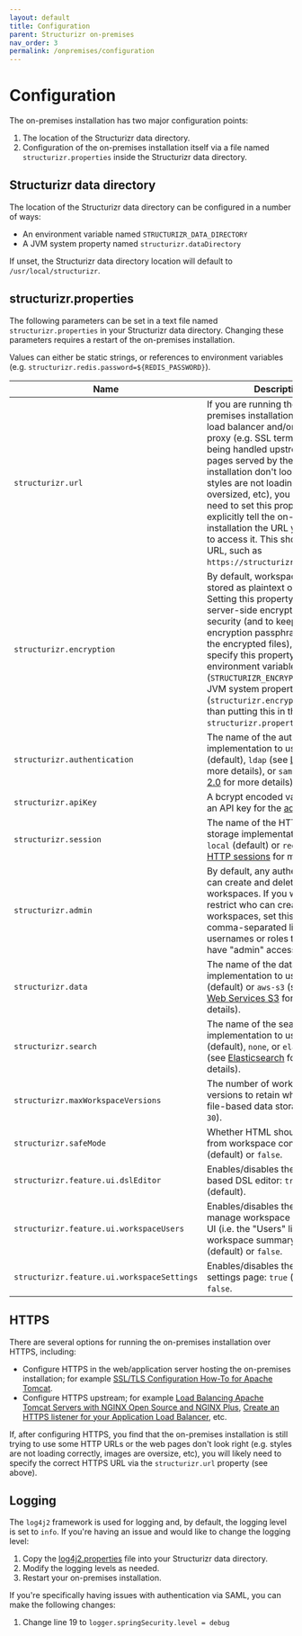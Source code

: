 ```yaml
---
layout: default
title: Configuration
parent: Structurizr on-premises
nav_order: 3
permalink: /onpremises/configuration
---
```


# Configuration

The on-premises installation has two major configuration points:

1. The location of the Structurizr data directory.
2. Configuration of the on-premises installation itself via a file named `structurizr.properties` inside the Structurizr data directory.

## Structurizr data directory

The location of the Structurizr data directory can be configured in a number of ways:

- An environment variable named `STRUCTURIZR_DATA_DIRECTORY`
- A JVM system property named `structurizr.dataDirectory`

If unset, the Structurizr data directory location will default to `/usr/local/structurizr`.

## structurizr.properties

The following parameters can be set in a text file named `structurizr.properties` in your Structurizr data directory.
Changing these parameters requires a restart of the on-premises installation.

Values can either be static strings, or references to environment variables
(e.g. `structurizr.redis.password=${REDIS_PASSWORD}`).

| Name                                       | Description                                                                                                                                                                                                                                                                                                                                                                                                                                                                      |
|--------------------------------------------|----------------------------------------------------------------------------------------------------------------------------------------------------------------------------------------------------------------------------------------------------------------------------------------------------------------------------------------------------------------------------------------------------------------------------------------------------------------------------------|
| `structurizr.url`                          | If you are running the on-premises installation behind a load balancer and/or reverse-proxy (e.g. SSL termination is being handled upstream), or the pages served by the on-premises installation don't look right (e.g. styles are not loading, images are oversized, etc), you will likely need to set this property to explicitly tell the on-premises installation the URL you are using to access it. This should be a full URL, such as `https://structurizr.example.com`. |
| `structurizr.encryption`                   | By default, workspace data is stored as plaintext on disk. Setting this property will enable server-side encryption. For better security (and to keep the encryption passphrase away from the encrypted files), you can specify this property as an environment variable (`STRUCTURIZR_ENCRYPTION`) or a JVM system property (`structurizr.encryption`), rather than putting this in the `structurizr.properties` file.                                                          
| `structurizr.authentication`               | The name of the authentication implementation to use: `file` (default), `ldap` (see [LDAP](authentication#ldap) for more details), or `saml` (see [SAML 2.0](authentication#saml-20) for more details).                                                                                                                                                                                                                                                              |
| `structurizr.apiKey`                       | A bcrypt encoded value to use as an API key for the [admin API](api#admin-api).                                                                                                                                                                                                                                                                                                                                                                                            |
| `structurizr.session`                      | The name of the HTTP session storage implementation to use: `local` (default) or `redis`. See [HTTP sessions](http-sessions) for more details.                                                                                                                                                                                                                                                                                                                             |
| `structurizr.admin`                        | By default, any authenticated user can create and delete workspaces. If you would like to restrict who can create and delete workspaces, set this property to a comma-separated list of usernames or roles that should have "admin" access.                                                                                                                                                                                                                                      |
| `structurizr.data`                         | The name of the data storage implementation to use: `file` (default) or `aws-s3` (see [Amazon Web Services S3](data-storage#amazon-web-services-s3) for more details).                                                                                                                                                                                                                                                                                                        |
| `structurizr.search`                       | The name of the search implementation to use: `lucene` (default), `none`, or `elasticsearch` (see [Elasticsearch](data-storage#elasticsearch) for more details).                                                                                                                                                                                                                                                                                                              |
| `structurizr.maxWorkspaceVersions`         | The number of workspace versions to retain when using file-based data storage (default; `30`).                                                                                                                                                                                                                                                                                                                                                                                   |
| `structurizr.safeMode`                     | Whether HTML should be filtered from workspace content; `true` (default) or `false`.                                                                                                                                                                                                                                                                                                                                                                                             |
| `structurizr.feature.ui.dslEditor`         | Enables/disables the browser-based DSL editor: `true` or `false` (default).                                                                                                                                                                                                                                                                                                                                                                                                      |
| `structurizr.feature.ui.workspaceUsers`    | Enables/disables the ability to manage workspace users via the UI (i.e. the "Users" link on the workspace summary pages): `true` (default) or `false`.                                                                                                                                                                                                                                                                                                                           |
| `structurizr.feature.ui.workspaceSettings` | Enables/disables the workspace settings page: `true` (default) or `false`.                                                                                                                                                                                                                                                                                                                                                                                                       |

## HTTPS

There are several options for running the on-premises installation over HTTPS, including:

- Configure HTTPS in the web/application server hosting the on-premises installation; for example [SSL/TLS Configuration How-To for Apache Tomcat](https://tomcat.apache.org/tomcat-9.0-doc/ssl-howto.html).
- Configure HTTPS upstream; for example [Load Balancing Apache Tomcat Servers with NGINX Open Source and NGINX Plus](https://docs.nginx.com/nginx/deployment-guides/load-balance-third-party/apache-tomcat/), [Create an HTTPS listener for your Application Load Balancer](https://docs.aws.amazon.com/elasticloadbalancing/latest/application/create-https-listener.html), etc.

If, after configuring HTTPS, you find that the on-premises installation is still trying to use some HTTP URLs
or the web pages don't look right (e.g. styles are not loading correctly, images are oversize, etc),
you will likely need to specify the correct HTTPS URL via the `structurizr.url` property (see above).

## Logging

The `log4j2` framework is used for logging and, by default, the logging level is set to `info`.
If you're having an issue and would like to change the logging level:

1. Copy the [log4j2.properties](https://github.com/structurizr/onpremises/blob/main/structurizr-onpremises/src/main/resources/log4j2.properties) file into your Structurizr data directory.
2. Modify the logging levels as needed.
3. Restart your on-premises installation.

If you're specifically having issues with authentication via SAML, you can make the following changes:

1. Change line 19 to `logger.springSecurity.level = debug`